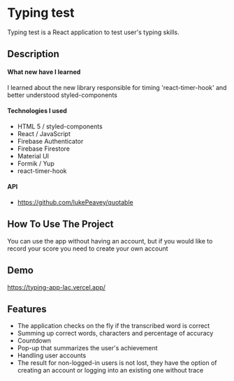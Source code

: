 
# Typing test

Typing test is a React application to test user's typing skills.


## Description

#### What new have I learned

I learned about the new library responsible for timing 'react-timer-hook' and better understood styled-components

#### Technologies I used

* HTML 5 / styled-components
* React / JavaScript
* Firebase Authenticator
* Firebase Firestore
* Material UI
* Formik / Yup
* react-timer-hook

#### API

* https://github.com/lukePeavey/quotable

##  How To Use The Project

You can use the app without having an account, but if you would like to record your score you need to create your own account
## Demo

https://typing-app-lac.vercel.app/


## Features

* The application checks on the fly if the transcribed word is correct
* Summing up correct words, characters and percentage of accuracy
* Countdown
* Pop-up that summarizes the user's achievement
* Handling user accounts
* The result for non-logged-in users is not lost, they have the option of creating an account or logging into an existing one without trace
